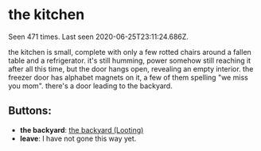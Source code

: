 # the kitchen

Seen 471 times. Last seen 2020-06-25T23:11:24.686Z.

the kitchen is small, complete with only a few rotted chairs around a fallen table and a refrigerator. it's still humming, power somehow still reaching it after all this time, but the door hangs open, revealing an empty interior. the freezer door has alphabet magnets on it, a few of them spelling "we miss you mom". there's a door leading to the backyard.

## Buttons:

- **the backyard**: [the backyard (Looting)](the-backyard--Looting--N8zeuzw.md)
- **leave**: I have not gone this way yet.